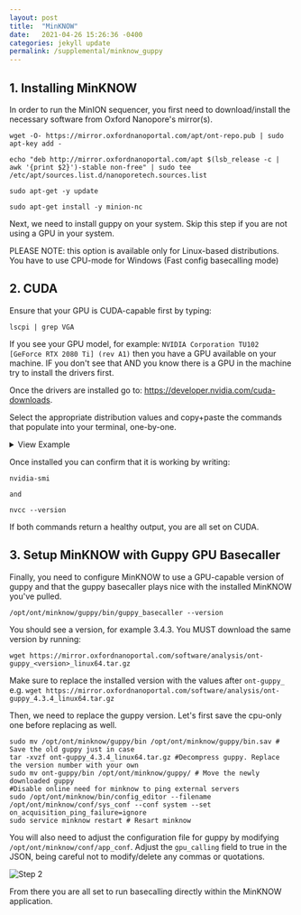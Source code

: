 ```yaml
---
layout: post
title:  "MinKNOW"
date:   2021-04-26 15:26:36 -0400
categories: jekyll update
permalink: /supplemental/minknow_guppy
---
```


## 1. Installing MinKNOW

In order to run the MinION sequencer, you first need to download/install the necessary software from Oxford Nanopore's mirror(s). 

```
wget -O- https://mirror.oxfordnanoportal.com/apt/ont-repo.pub | sudo apt-key add -

echo "deb http://mirror.oxfordnanoportal.com/apt $(lsb_release -c | awk '{print $2}')-stable non-free" | sudo tee /etc/apt/sources.list.d/nanoporetech.sources.list

sudo apt-get -y update

sudo apt-get install -y minion-nc
```


Next, we need to install guppy on your system. Skip this step if you are not using a GPU in your system. 

PLEASE NOTE: this option is available only for Linux-based distributions. You have to use CPU-mode for Windows (Fast config basecalling mode)

## 2. CUDA

Ensure that your GPU is CUDA-capable first by typing:

```
lscpi | grep VGA
```

If you see your GPU model, for example: `NVIDIA Corporation TU102 [GeForce RTX 2080 Ti] (rev A1)` then you have a GPU available on your machine. IF you don't see that AND you know there is a GPU in the machine try to install the drivers first.


Once the drivers are installed go to: https://developer.nvidia.com/cuda-downloads. 

Select the appropriate distribution values and copy+paste the commands that populate into your terminal, one-by-one. 


<details>
<summary>View Example</summary>

<hr>
On my Ubuntu 20.04 (Focal) machine I head to https://developer.nvidia.com/cuda-downloads?target_os=Linux&target_arch=x86_64&=Ubuntu&target_version=20.04&target_type=deb_local then copy + paste: 
```
wget https://developer.download.nvidia.com/compute/cuda/repos/ubuntu2004/x86_64/cuda-ubuntu2004.pin
sudo mv cuda-ubuntu2004.pin /etc/apt/preferences.d/cuda-repository-pin-600
wget https://developer.download.nvidia.com/compute/cuda/11.3.0/local_installers/cuda-repo-ubuntu2004-11-3-local_11.3.0-465.19.01-1_amd64.deb
sudo dpkg -i cuda-repo-ubuntu2004-11-3-local_11.3.0-465.19.01-1_amd64.deb
sudo apt-key add /var/cuda-repo-ubuntu2004-11-3-local/7fa2af80.pub
sudo apt-get -y update
sudo apt-get -y install cuda
```
<hr>
</details>

Once installed you can confirm that it is working by writing: 

```
nvidia-smi

and

nvcc --version

```
 If both commands return a healthy output, you are all set on CUDA.



## 3. Setup MinKNOW with Guppy GPU Basecaller

Finally, you need to configure MinKNOW to use a GPU-capable version of guppy and that the guppy basecaller plays nice with the installed MinKNOW you've pulled. 


```
/opt/ont/minknow/guppy/bin/guppy_basecaller --version
```

You should see a version, for example 3.4.3. You MUST download the same version by running:

`wget https://mirror.oxfordnanoportal.com/software/analysis/ont-guppy_<version>_linux64.tar.gz`


Make sure to replace the installed version with the values after `ont-guppy_` e.g. `wget https://mirror.oxfordnanoportal.com/software/analysis/ont-guppy_4.3.4_linux64.tar.gz`


Then, we need to replace the guppy version. Let's first save the cpu-only one before replacing as well. 

```
sudo mv /opt/ont/minknow/guppy/bin /opt/ont/minknow/guppy/bin.sav # Save the old guppy just in case
tar -xvzf ont-guppy_4.3.4_linux64.tar.gz #Decompress guppy. Replace the version number with your own
sudo mv ont-guppy/bin /opt/ont/minknow/guppy/ # Move the newly downloaded guppy
#Disable online need for minknow to ping external servers
sudo /opt/ont/minknow/bin/config_editor --filename /opt/ont/minknow/conf/sys_conf --conf system --set on_acquisition_ping_failure=ignore
sudo service minknow restart # Resart minknow

```


You will also need to adjust the configuration file for guppy by modifying `/opt/ont/minknow/conf/app_conf`. Adjust the `gpu_calling` field to true in the JSON, being careful not to modify/delete any commas or quotations.


![Step 2]({{site.baseurl}}/assets/img/cuda_gpu_guppy.png "Title")


From there you are all set to run basecalling directly within the MinKNOW application.



